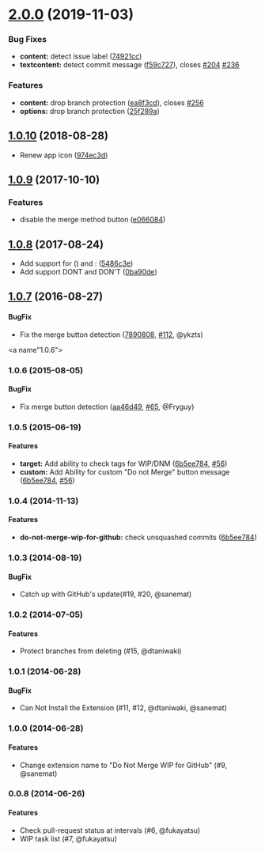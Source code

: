 # [2.0.0](https://github.com/sanemat/do-not-merge-wip-for-github/compare/v1.0.10...v2.0.0) (2019-11-03)


### Bug Fixes

* **content:** detect issue label ([74921cc](https://github.com/sanemat/do-not-merge-wip-for-github/commit/74921cc3ec9e6a4f8baa911832cf41d93b5526d2))
* **textcontent:** detect commit message ([f59c727](https://github.com/sanemat/do-not-merge-wip-for-github/commit/f59c7278dfe632a987b999308624754655109906)), closes [#204](https://github.com/sanemat/do-not-merge-wip-for-github/issues/204) [#236](https://github.com/sanemat/do-not-merge-wip-for-github/issues/236)


### Features

* **content:** drop branch protection ([ea8f3cd](https://github.com/sanemat/do-not-merge-wip-for-github/commit/ea8f3cd181e6a47819bbe1ba50135369c54852a1)), closes [#256](https://github.com/sanemat/do-not-merge-wip-for-github/issues/256)
* **options:** drop branch protection ([25f289a](https://github.com/sanemat/do-not-merge-wip-for-github/commit/25f289a74855c7e09f76922264ee8e69f110f42a))



<a name="1.0.10"></a>
## [1.0.10](https://github.com/sanemat/do-not-merge-wip-for-github/compare/v1.0.9...v1.0.10) (2018-08-28)

* Renew app icon ([974ec3d](https://github.com/sanemat/do-not-merge-wip-for-github/commit/974ec3df418631f68a1d2f443053b861367fbcc0))

<a name="1.0.9"></a>
## [1.0.9](https://github.com/sanemat/do-not-merge-wip-for-github/compare/v1.0.8...v1.0.9) (2017-10-10)


### Features

* disable the merge method button ([e066084](https://github.com/sanemat/do-not-merge-wip-for-github/commit/e066084))



<a name="1.0.8"></a>
## [1.0.8](https://github.com/sanemat/do-not-merge-wip-for-github/compare/v1.0.7...v1.0.8) (2017-08-24)

* Add support for () and : ([5486c3e](https://github.com/sanemat/do-not-merge-wip-for-github/commit/5486c3ebd85f848d71f4593c1431d394cc797921))
* Add support DONT and DON'T ([0ba90de](https://github.com/sanemat/do-not-merge-wip-for-github/commit/0ba90de6aa02c72f29a4cd95fb7442abb989d2d4))


<a name="1.0.7"></a>
## [1.0.7](https://github.com/sanemat/do-not-merge-wip-for-github/compare/v1.0.6...v1.0.7) (2016-08-27)

#### BugFix

* Fix the merge button detection ([7890808](https://github.com/sanemat/do-not-merge-wip-for-github/commit/78908089eaddc0d753eeef110cbae1532b1b0a09), [#112](https://github.com/sanemat/do-not-merge-wip-for-github/pull/112), @ykzts)


<a name"1.0.6"></a>
### 1.0.6 (2015-08-05)


#### BugFix

* Fix merge button detection ([aa46d49](https://github.com/sanemat/do-not-merge-wip-for-github/commit/aa46d496778e11de777eecabbed9733e009716bc), [#65](https://github.com/sanemat/do-not-merge-wip-for-github/pull/65), @Fryguy)


<a name="1.0.5"></a>
### 1.0.5 (2015-06-19)

#### Features

* **target:** Add ability to check tags for WIP/DNM ([6b5ee784](https://github.com/sanemat/do-not-merge-wip-for-github/commit/2d0508c0b22886904347a949a015a991f559dbcb), [#56](https://github.com/sanemat/do-not-merge-wip-for-github/pull/56))
* **custom:** Add Ability for custom "Do not Merge" button message ([6b5ee784](https://github.com/sanemat/do-not-merge-wip-for-github/commit/2d0508c0b22886904347a949a015a991f559dbcb), [#56](https://github.com/sanemat/do-not-merge-wip-for-github/pull/56))

<a name="1.0.4"></a>
### 1.0.4 (2014-11-13)


#### Features

* **do-not-merge-wip-for-github:** check unsquashed commits ([6b5ee784](https://github.com/sanemat/do-not-merge-wip-for-github/commit/6b5ee784bf621651ee72d9431fbed2068c3a2e8f))


### 1.0.3 (2014-08-19)

#### BugFix

* Catch up with GitHub's update(#19, #20, @sanemat)

### 1.0.2 (2014-07-05)

#### Features

* Protect branches from deleting (#15, @dtaniwaki)

### 1.0.1 (2014-06-28)

#### BugFix

* Can Not Install the Extension (#11, #12, @dtaniwaki, @sanemat)

### 1.0.0 (2014-06-28)

#### Features

* Change extension name to "Do Not Merge WIP for GitHub" (#9, @sanemat)

### 0.0.8 (2014-06-26)

#### Features

* Check pull-request status at intervals (#6, @fukayatsu)
* WIP task list (#7, @fukayatsu)
